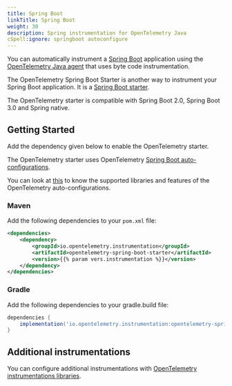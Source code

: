```yaml
---
title: Spring Boot
linkTitle: Spring Boot
weight: 30
description: Spring instrumentation for OpenTelemetry Java
cSpell:ignore: springboot autoconfigure
---
```


You can automatically instrument a
[Spring Boot](https://spring.io/projects/spring-boot) application using the
[OpenTelemetry Java agent](..) that uses byte code instrumentation.

The OpenTelemetry Spring Boot Starter is another way to instrument your Spring
Boot application. It is a
[Spring Boot starter](https://docs.spring.io/spring-boot/docs/current/reference/htmlsingle/#using.build-systems.starters).

The OpenTelemetry starter is compatible with Spring Boot 2.0, Spring Boot 3.0
and Spring native.

## Getting Started

Add the dependency given below to enable the OpenTelemetry starter.

The OpenTelemetry starter uses OpenTelemetry
[Spring Boot auto-configurations](https://docs.spring.io/spring-boot/docs/current/reference/html/using.html#using.auto-configuration).

You can look at
[this](https://github.com/open-telemetry/opentelemetry-java-instrumentation/blob/main/instrumentation/spring/spring-boot-autoconfigure/README.md#features)
to know the supported libraries and features of the OpenTelemetry
auto-configurations.

### Maven

Add the following dependencies to your `pom.xml` file:

```xml
<dependencies>
	<dependency>
		<groupId>io.opentelemetry.instrumentation</groupId>
		<artifactId>opentelemetry-spring-boot-starter</artifactId>
		<version>{{% param vers.instrumentation %}}</version>
	</dependency>
</dependencies>
```

### Gradle

Add the following dependencies to your gradle.build file:

```groovy
dependencies {
	implementation('io.opentelemetry.instrumentation:opentelemetry-spring-boot-starter:{{% param vers.instrumentation %}}')
}
```

## Additional instrumentations

You can configure additional instrumentations with
[OpenTelemetry instrumentations libraries](https://github.com/open-telemetry/opentelemetry-java-instrumentation/blob/main/docs/supported-libraries.md#libraries--frameworks).
